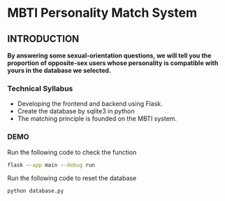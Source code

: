 # MBTI Personality Match System

## INTRODUCTION
**By answering some sexual-orientation questions, we will tell you the proportion of opposite-sex users whose personality is compatible with yours in the database we selected.**

### Technical Syllabus
* Developing the frontend and backend using Flask.
* Create the database by sqlite3 in python
* The matching principle is founded on the MBTI system.
### DEMO  
Run the following code to check the function
```cmd
flask --app main --debug run
```
Run the following code to reset the database
```
python database.py
```